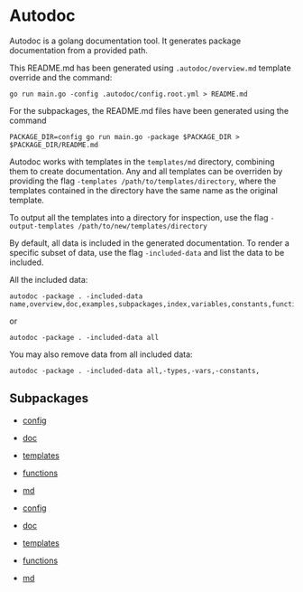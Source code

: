 
# Autodoc

Autodoc is a golang documentation tool. It  generates package documentation from a provided path.

This README.md has been generated using `.autodoc/overview.md` template override and the command:
```
go run main.go -config .autodoc/config.root.yml > README.md
```

For the subpackages, the README.md files have been generated using the command
```
PACKAGE_DIR=config go run main.go -package $PACKAGE_DIR > $PACKAGE_DIR/README.md
```

Autodoc works with templates in the `templates/md` directory, combining them to create documentation. Any and all templates can be overriden by providing the flag `-templates /path/to/templates/directory`, where the templates contained in the directory have the same name as the original template.

To output all the templates into a directory for inspection, use the flag `-output-templates /path/to/new/templates/directory`

By default, all data is included in the generated documentation. To render a specific subset of data, use the flag `-included-data` and list the data to be included.

All the included data:
```
autodoc -package . -included-data name,overview,doc,examples,subpackages,index,variables,constants,functions,types
```
or
```
autodoc -package . -included-data all
```
You may also remove data from all included data:
```
autodoc -package . -included-data all,-types,-vars,-constants,
```


## Subpackages

- [config](github.com/projectbadger/autodoc/tree/main/config)
- [doc](github.com/projectbadger/autodoc/tree/main/doc)
- [templates](github.com/projectbadger/autodoc/tree/main/templates)
- [functions](github.com/projectbadger/autodoc/tree/main/templates/functions)
- [md](github.com/projectbadger/autodoc/tree/main/templates/md)


- [config](blob/main//config)
- [doc](blob/main//doc)
- [templates](blob/main//templates)
- [functions](blob/main//templates/functions)
- [md](blob/main//templates/md)

